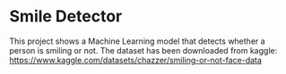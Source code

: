 # Smile Detector

This project shows a Machine Learning model that detects whether a person is smiling or not. 
The dataset has been downloaded from kaggle: https://www.kaggle.com/datasets/chazzer/smiling-or-not-face-data
